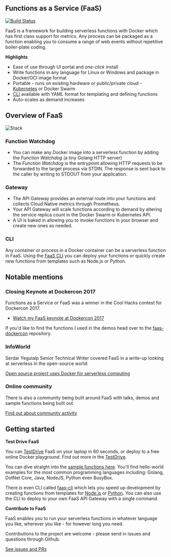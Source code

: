 ## Functions as a Service (FaaS)

[![Build
Status](https://travis-ci.org/alexellis/faas.svg?branch=master)](https://travis-ci.org/alexellis/faas)

FaaS is a framework for building serverless functions with Docker which has first class support for metrics. Any process can be packaged as a function enabling you to consume a range of web events without repetitive boiler-plate coding.

**Highlights**

* Ease of use through UI portal and *one-click* install
* Write functions in any language for Linux or Windows and package in Docker/OCI image format
* Portable - runs on existing hardware or public/private cloud - [Kubernetes](https://github.com/alexellis/faas-netes) or Docker Swarm
* [CLI](http://github.com/alexellis/faas-cli) available with YAML format for templating and defining functions
* Auto-scales as demand increases

## Overview of FaaS

![Stack](https://pbs.twimg.com/media/DFrkF4NXoAAJwN2.jpg)

### Function Watchdog

* You can make any Docker image into a serverless function by adding the *Function Watchdog* (a tiny Golang HTTP server)
* The *Function Watchdog* is the entrypoint allowing HTTP requests to be forwarded to the target process via STDIN. The response is sent back to the caller by writing to STDOUT from your application.

### Gateway

* The API Gateway provides an external route into your functions and collects Cloud Native metrics through Prometheus.
* Your API Gateway will scale functions according to demand by altering the service replica count in the Docker Swarm or Kubernetes API.
* A UI is baked in allowing you to invoke functions in your browser and create new ones as needed.

### CLI

Any container or process in a Docker container can be a serverless function in FaaS. Using the [FaaS CLI](http://github.com/alexellis/faas-cli) you can deploy your functions or quickly create new functions from templates such as Node.js or Python.

## Notable mentions

### Closing Keynote at Dockercon 2017

Functions as a Service or FaaS was a winner in the Cool Hacks contest for Dockercon 2017.

* [Watch my FaaS keynote at Dockercon 2017](https://blog.docker.com/2017/04/dockercon-2017-mobys-cool-hack-sessions/)

If you'd like to find the functions I used in the demos head over to the [faas-dockercon](https://github.com/alexellis/faas-dockercon/) repository.

### InfoWorld

Serdar Yegulalp	Senior Technical Writer covered FaaS in a write-up looking at serverless in the open-source world:

[Open source project uses Docker for serverless computing](http://www.infoworld.com/article/3184757/open-source-tools/open-source-project-uses-docker-for-serverless-computing.html#tk.twt_ifw)

### Online community

There is also a community being built around FaaS with talks, demos and sample functions being built out.

[Find out about community activity](https://github.com/alexellis/faas/blob/master/community.md)

## Getting started

**Test Drive FaaS**

You can [TestDrive](https://github.com/alexellis/faas/blob/master/TestDrive.md) FaaS on your laptop in 60 seconds, or deploy to a free online Docker playground. Find out more in the [TestDrive](https://github.com/alexellis/faas/blob/master/TestDrive.md).

You can dive straight into the [sample functions here](https://github.com/alexellis/faas/blob/master/sample-functions/README.md). You'll find hello-world examples for the most common programming languages including: Golang, DotNet Core, Java, NodeJS, Python even BusyBox.

There is even CLI called [faas-cli](https://github.com/alexellis/faas-cli/) which lets you speed up development by creating functions from templates for [Node.js](https://github.com/alexellis/faas-cli/blob/master/test_node.sh) or [Python](https://github.com/alexellis/faas-cli/blob/master/test_python.sh). You can also use the CLI to deploy to your own FaaS API Gateway with a single command.

**Contribute to FaaS**

FaaS enables you to run your serverless functions in whatever language you like, wherever you like - for however long you need.

Contributions to the project are welcome - please send in issues and questions through Github.

[See issues and PRs](https://github.com/alexellis/faas/issues)

